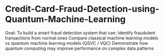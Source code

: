 # Credit-Card-Fraud-Detection-using-Quantum-Machine-Learning
Goal:  To build a smart fraud detection system that can:  Identify fraudulent transactions from normal ones  Compare classical machine learning models vs quantum machine learning models (QSVC / VQC)  Demonstrate how quantum computing may improve performance on complex data patterns
